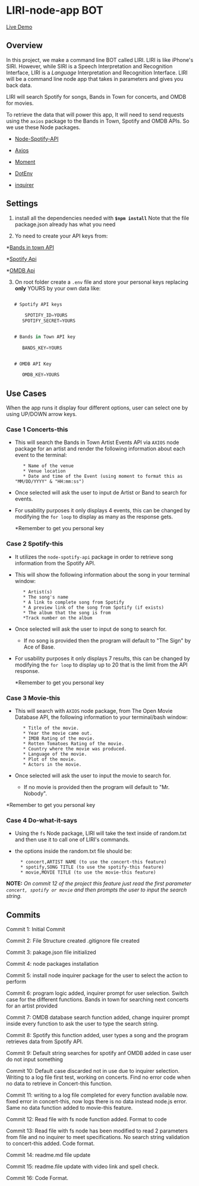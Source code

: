 # LIRI-node-app BOT

[Live Demo](https://youtu.be/5aV5udYJc1o)

## Overview

In this project, we make a command line BOT called LIRI. LIRI is like iPhone's SIRI. However, while SIRI is a Speech Interpretation and Recognition Interface, LIRI is a _Language_ Interpretation and Recognition Interface. LIRI will be a command line node app that takes in parameters and gives you back data.

LIRI will search Spotify for songs, Bands in Town for concerts, and OMDB for movies.

To retrieve the data that will power this app, It will need to send requests using the `axios` package to the Bands in Town, Spotify and OMDB APIs. So we use these Node packages.

   * [Node-Spotify-API](https://www.npmjs.com/package/node-spotify-api)

   * [Axios](https://www.npmjs.com/package/axios)

   * [Moment](https://www.npmjs.com/package/moment)

   * [DotEnv](https://www.npmjs.com/package/dotenv)

   * [inquirer](https://www.npmjs.com/package/inquirer)

## Settings

1. install all the dependencies needed with **`$npm install`**  Note that the file package.json already has what you need

2. Yo need to create your API keys from:

  *[Bands in town API](https://manager.bandsintown.com/support/bandsintown-api)

  *[Spotify Api](https://developer.spotify.com/dashboard/)

  *[OMDB Api](http://www.omdbapi.com)

3. On root folder create a `.env` file and store your personal keys replacing **only** YOURS by your own data like:
```js
    
   # Spotify API keys

  	   SPOTIFY_ID=YOURS
      SPOTIFY_SECRET=YOURS


   # Bands in Town API key
    
      BANDS_KEY=YOURS


   # OMDB API Key
    
      OMDB_KEY=YOURS
```

## Use Cases

When the app runs it display four different options, user can select one by using UP/DOWN arrow keys.

### Case 1 Concerts-this

* This will search the Bands in Town Artist Events API via `AXIOS` node package for an artist and render the following information about each event to the terminal:

     ```
        * Name of the venue
        * Venue location
        * Date and time of the Event (using moment to format this as "MM/DD/YYYY" & "HH:mm:ss")
     ```

* Once selected will ask the user to input de Artist or Band to search for events.

* For usability purposes it only displays 4 events, this can be changed by modifying the `for loop` to display as many as the response gets.

  *Remember to get you personal key

### Case 2 Spotify-this

* It utilizes the `node-spotify-api` package in order to retrieve song information from the Spotify API.

* This will show the following information about the song in your terminal window:

     ```
        * Artist(s)
        * The song's name
        * A link to complete song from Spotify
        * A preview link of the song from Spotify (if exists)
        * The album that the song is from
        *Track number on the album
     ```


* Once selected will ask the user to input de song to search for.

  * If no song is provided then the program will default to "The Sign" by Ace of Base.

* For usability purposes it only displays 7 results, this can be changed by modifying the `for loop` to display up to 20 that is the limit from the API response.

  *Remember to get you personal key

### Case 3 Movie-this

* This will search  with `AXIOS` node package, from The Open Movie Database API, the following information to your terminal/bash window:

    ```
       * Title of the movie.
       * Year the movie came out.
       * IMDB Rating of the movie.
       * Rotten Tomatoes Rating of the movie.
       * Country where the movie was produced.
       * Language of the movie.
       * Plot of the movie.
       * Actors in the movie.
    ```

* Once selected will ask the user to input the movie to search for.

  * If no movie is provided then the program will default to "Mr. Nobody".

 *Remember to get you personal key


### Case 4 Do-what-it-says

* Using the `fs` Node package, LIRI will take the text inside of random.txt and then use it to call one of LIRI's commands.

* the options inside the random.txt file should be:

    ```
      * concert,ARTIST NAME (to use the concert-this feature)
      * spotify,SONG TITLE (to use the spotify-this feature)
      * movie,MOVIE TITLE (to use the movie-this feature)
    ```
    

**NOTE:** *On commit 12 of the project this feature just read the first parameter `concert, spotify or movie` and then prompts the user to input the search string.*



## Commits

Commit 1:
Initial Commit

Commit 2:
File Structure created
.gitignore file created

Commit 3:
pakage.json file initialized


Commit 4:
node packages installation

Commit 5:
install node inquirer package for the user to select the action to perform

Commit 6: 
program logic added, inquirer prompt for user selection. Switch case for the different functions. Bands in town for searching next concerts for an artist provided

Commit 7:
OMDB database search function added, change inquirer prompt inside every function to ask the user to type the search string.

Commit 8:
Spotify this function added, user types a song and the program retrieves data from Spotify API.

Commit 9:
Default string searches for spotify anf OMDB added in case user do not input something

Commit 10:
Default case discarded not in use due to inquirer selection. Writing to a log file first test, working on concerts. Find no error code when no data to retrieve in Concert-this function.

Commit 11:
writing to a log file completed for every function available now. fixed error in concert-this, now logs there is no data instead node.js error. Same no data function added to movie-this feature.

Commit 12:
Read file with fs node function added. Format to code

Commit 13:
Read file with fs node has been modified to read 2 parameters from file and no inquirer to meet specifications. No search string validation to concert-this added. Code format.

Commit 14:
readme.md file update

Commit 15:
readme.file update with video link and spell check.

Commit 16:
Code Format.
